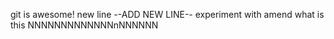 git is awesome!
new line
_-_-ADD NEW LINE-_-_
experiment with amend
what is this
NNNNNNNNNNNNNnNNNNNN
